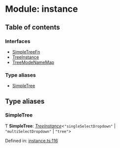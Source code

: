 # Module: instance

## Table of contents

### Interfaces

- [SimpleTreeFn](../interfaces/instance.simpletreefn.md)
- [TreeInstance](../interfaces/instance.treeinstance.md)
- [TreeModeNameMap](../interfaces/instance.treemodenamemap.md)

### Type aliases

- [SimpleTree](instance.md#simpletree)

## Type aliases

### SimpleTree

Ƭ **SimpleTree**: [*TreeInstance*](../interfaces/instance.treeinstance.md)<``"singleSelectDropdown"`` \| ``"multiSelectDropdown"`` \| ``"tree"``\>

Defined in: [instance.ts:116](https://github.com/ckotzbauer/simple-tree-component/blob/9db61d8/src/types/instance.ts#L116)
